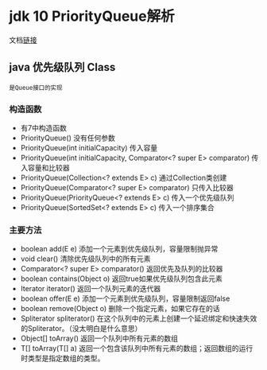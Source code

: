 # jdk 10 PriorityQueue解析

文档[链接](https://docs.oracle.com/javase/10/docs/api/java/util/PriorityQueue.html)


## java 优先级队列 Class
    是Queue接口的实现

### 构造函数
- 有7中构造函数
- PriorityQueue() 没有任何参数
- PriorityQueue​(int initialCapacity) 传入容量
- PriorityQueue​(int initialCapacity, Comparator<? super E> comparator) 传入容量和比较器
- PriorityQueue​(Collection<? extends E> c) 通过Collection类创建
- PriorityQueue​(Comparator<? super E> comparator) 只传入比较器
- PriorityQueue​(PriorityQueue<? extends E> c) 传入一个优先级队列
- PriorityQueue​(SortedSet<? extends E> c) 传入一个排序集合

### 主要方法
- boolean add(E e) 添加一个元素到优先级队列，容量限制抛异常
- void clear() 清除优先级队列中的所有元素
- Comparator<? super E>	comparator() 返回优先及队列的比较器
- boolean contains​(Object o) 返回true如果优先级队列包含此元素
- Iterator<E>	iterator() 返回一个队列元素的迭代器
- boolean offer​(E e) 添加一个元素到优先级队列，容量限制返回false
- boolean remove​(Object o) 删除一个指定元素，如果它存在的话
- Spliterator<E> spliterator()	在这个队列中的元素上创建一个延迟绑定和快速失效的Spliterator。（没太明白是什么意思）
- Object[]	toArray() 返回一个队列中所有元素的数组
- <T> T[]	toArray​(T[] a) 返回一个包含该队列中所有元素的数组；返回数组的运行时类型是指定数组的类型。